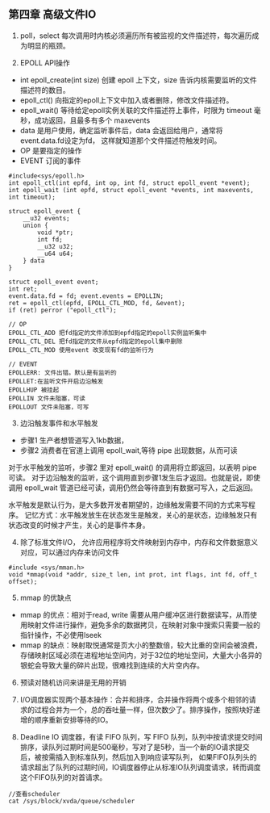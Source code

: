 ## 第四章 高级文件IO

1. poll，select 每次调用时内核必须遍历所有被监视的文件描述符，每次遍历成为明显的瓶颈。

2. EPOLL API操作

* int epoll_create(int size) 创建 epoll 上下文，size 告诉内核需要监听的文件描述符的数目。
* epoll_ctl() 向指定的epoll上下文中加入或者删除，修改文件描述符。
* epoll_wait() 等待给定epoll实例关联的文件描述符上事件，时限为 timeout 毫秒，成功返回，且最多有多个 maxevents
* data 是用户使用，确定监听事件后，data 会返回给用户，通常将event.data.fd设定为fd， 这样就知道那个文件描述符触发时间。
* OP 是要指定的操作
* EVENT 订阅的事件

```
#include<sys/epoll.h>
int epoll_ctl(int epfd, int op, int fd, struct epoll_event *event);
int epoll_wait (int epfd, struct epoll_event *events, int maxevents, int timeout);

struct epoll_event {
	__u32 events;
	union {
		void *ptr;
		int fd;
		__u32 u32;
		__u64 u64;
	} data
}

struct epoll_event event;
int ret;
event.data.fd = fd; event.events = EPOLLIN;
ret = epoll_ctl(epfd, EPOLL_CTL_MOD, fd, &event);
if (ret) perror ("epoll_ctl");

// OP
EPOLL_CTL_ADD 把fd指定的文件添加到epfd指定的epoll实例监听集中
EPOLL_CTL_DEL 把fd指定的文件从epfd指定的epoll集中删除
EPOLL_CTL_MOD 使用event 改变现有fd的监听行为

// EVENT
EPOLLERR: 文件出错。默认是有监听的
EPOLLET:在监听文件开启边沿触发
EPOLLHUP 被挂起
EPOLLIN 文件未阻塞，可读
EPOLLOUT 文件未阻塞，可写
```

3. 边沿触发事件和水平触发


* 步骤1 生产者想管道写入1kb数据，
* 步骤2 消费者在官道上调用 epoll_wait,等待 pipe 出现数据，从而可读

对于水平触发的监听，步骤2 里对 epoll_wait() 的调用将立即返回，以表明 pipe 可读。
对于边沿触发的监听，这个调用直到步骤1发生后才返回。也就是说，即使调用 epoll_wait 管道已经可读，调用仍然会等待直到有数据可写入，之后返回。

水平触发是默认行为，是大多数开发者期望的，边缘触发需要不同的方式来写程序。
记忆方式：水平触发放生在状态发生是触发，关心的是状态，边缘触发只有状态改变的时候才产生，关心的是事件本身。

4. 除了标准文件I/O， 允许应用程序将文件映射到内存中，内存和文件数据意义对应，可以通过内存来访问文件

```
#include <sys/mman.h>
void *mmap(void *addr, size_t len, int prot, int flags, int fd, off_t offset);
```

5. mmap 的优缺点

* mmap 的优点：相对于read, write 需要从用户缓冲区进行数据读写，从而使用映射文件进行操作，避免多余的数据拷贝，在映射对象中搜索只需要一般的指针操作，不必使用lseek
* mmap 的缺点：映射取悦通常是页大小的整数倍，较大比重的空间会被浪费，存储映射区域必须在进程地址空间内，对于32位的地址空间，大量大小各异的银蛇会导致大量的碎片出现，很难找到连续的大片空内存。

6. 预读对随机访问来讲是无用的开销

7. I/O调度器实现两个基本操作：合并和排序，合并操作将两个或多个相邻的请求的过程合并为一个，总的吞吐量一样，但次数少了。排序操作，按照块好递增的顺序重新安排等待的IO。

8. Deadline IO 调度器，有读 FIFO 队列，写 FIFO 队列，队列中按请求提交时间排序，读队列过期时间是500毫秒，写对了是5秒，当一个新的IO请求提交后，被按需插入到标准队列，然后加入到响应读写队列， 如果FIFO队列头的请求超出了队列的过期时间，IO调度器停止从标准IO队列调度请求，转而调度这个FIFO队列的对首请求。

```
//查看scheduler
cat /sys/block/xvda/queue/scheduler 
```
